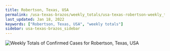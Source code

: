 ```yaml
---
title: Robertson, Texas, USA
permalink: /usa-texas-brazos/weekly_totals/usa-texas-robertson-weekly_totals.html
last_updated: Jan 18, 2022
keywords: ["Robertson, Texas, USA", "weekly totals"]
sidebar: usa-texas-brazos_sidebar
---
```


![Weekly Totals of Confirmed Cases for Robertson, Texas, USA](/covid_tracker/images/graphs/usa-texas-robertson-weekly_totals_graph.png)
